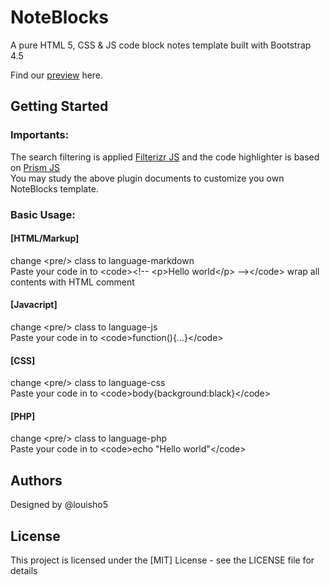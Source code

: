 # NoteBlocks

A pure HTML 5, CSS & JS code block notes template built with Bootstrap 4.5

Find our [preview](https://htmlpreview.github.io/?https://github.com/louisho5/NoteBlocks-Template/blob/main/template/index.html) here.

## Getting Started

### Importants:
The search filtering is applied [Filterizr JS](https://github.com/giotiskl/filterizr) and the code highlighter is based on [Prism JS](https://github.com/PrismJS/prism) <br />
You may study the above plugin documents to customize you own NoteBlocks template.

### Basic Usage:

#### [HTML/Markup] 

change &lt;pre/> class to language-markdown <br />
Paste your code in to &lt;code>&lt;!-- &lt;p>Hello world&lt;/p> --&gt;&lt;/code> wrap all contents with HTML comment

#### [Javacript] 

change &lt;pre/> class to language-js <br />
Paste your code in to &lt;code>function(){...}&lt;/code>

#### [CSS] 

change &lt;pre/> class to language-css <br />
Paste your code in to &lt;code>body{background:black}&lt;/code>

#### [PHP] 

change &lt;pre/> class to language-php <br />
Paste your code in to &lt;code>echo "Hello world"&lt;/code>

## Authors

Designed by @louisho5

## License

This project is licensed under the [MIT] License - see the LICENSE file for details
